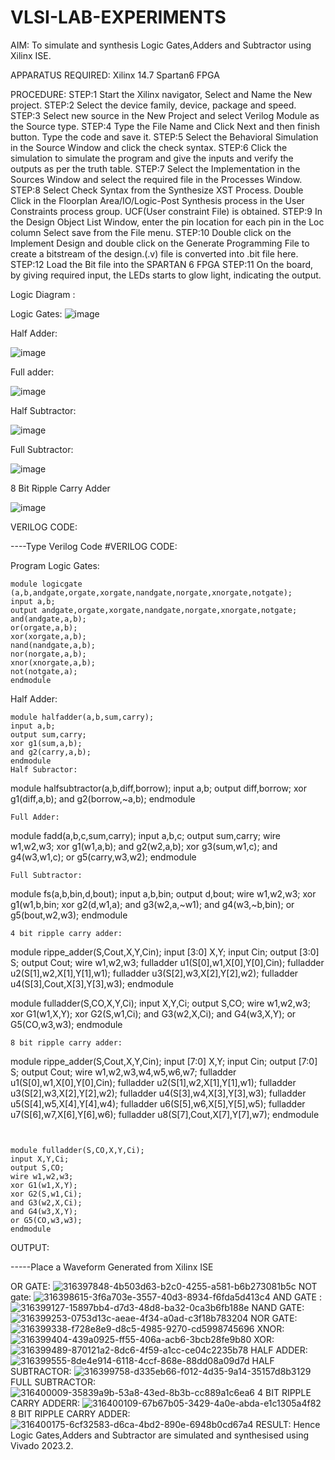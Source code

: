 # VLSI-LAB-EXPERIMENTS
AIM: To simulate and synthesis Logic Gates,Adders and Subtractor using Xilinx ISE.

APPARATUS REQUIRED: Xilinx 14.7 Spartan6 FPGA

PROCEDURE: STEP:1 Start the Xilinx navigator, Select and Name the New project. STEP:2 Select the device family, device, package and speed. STEP:3 Select new source in the New Project and select Verilog Module as the Source type. STEP:4 Type the File Name and Click Next and then finish button. Type the code and save it. STEP:5 Select the Behavioral Simulation in the Source Window and click the check syntax. STEP:6 Click the simulation to simulate the program and give the inputs and verify the outputs as per the truth table. STEP:7 Select the Implementation in the Sources Window and select the required file in the Processes Window. STEP:8 Select Check Syntax from the Synthesize XST Process. Double Click in the Floorplan Area/IO/Logic-Post Synthesis process in the User Constraints process group. UCF(User constraint File) is obtained. STEP:9 In the Design Object List Window, enter the pin location for each pin in the Loc column Select save from the File menu. STEP:10 Double click on the Implement Design and double click on the Generate Programming File to create a bitstream of the design.(.v) file is converted into .bit file here. STEP:12 Load the Bit file into the SPARTAN 6 FPGA STEP:11 On the board, by giving required input, the LEDs starts to glow light, indicating the output.

Logic Diagram :

Logic Gates:
![image](https://github.com/navaneethans/VLSI-LAB-EXPERIMENTS/assets/6987778/ee17970c-3ac9-4603-881b-88e2825f41a4)


Half Adder:

![image](https://github.com/navaneethans/VLSI-LAB-EXPERIMENTS/assets/6987778/0e1ecb96-0c25-4556-832b-aeeedfdfe7b9)


Full adder:

![image](https://github.com/navaneethans/VLSI-LAB-EXPERIMENTS/assets/6987778/9bb3964c-438f-469d-a3de-c1cca6f323fb)


Half Subtractor:

![image](https://github.com/navaneethans/VLSI-LAB-EXPERIMENTS/assets/6987778/731470b7-eb4e-49f8-8bb7-2994052a7184)



Full Subtractor:

![image](https://github.com/navaneethans/VLSI-LAB-EXPERIMENTS/assets/6987778/d66f874b-c1f2-44b3-a035-7149b56430c1)



8 Bit Ripple Carry Adder

![image](https://github.com/navaneethans/VLSI-LAB-EXPERIMENTS/assets/6987778/7385a408-40a5-4203-8050-b72818622d79)



VERILOG CODE:

----Type Verilog Code #VERILOG CODE:

Program
Logic Gates:
```
module logicgate (a,b,andgate,orgate,xorgate,nandgate,norgate,xnorgate,notgate);
input a,b;  
output andgate,orgate,xorgate,nandgate,norgate,xnorgate,notgate;
and(andgate,a,b);
or(orgate,a,b);
xor(xorgate,a,b);
nand(nandgate,a,b); 
nor(norgate,a,b);
xnor(xnorgate,a,b);
not(notgate,a);
endmodule
```
Half Adder:
```
module halfadder(a,b,sum,carry);
input a,b;
output sum,carry;
xor g1(sum,a,b);
and g2(carry,a,b);
endmodule
Half Subractor:
```
module halfsubtractor(a,b,diff,borrow);
input a,b;
output diff,borrow;
xor g1(diff,a,b);
and g2(borrow,~a,b);
endmodule
```
Full Adder:
```
module fadd(a,b,c,sum,carry);
input a,b,c;
output sum,carry;
wire w1,w2,w3;
xor g1(w1,a,b);
and g2(w2,a,b);
xor g3(sum,w1,c);
and g4(w3,w1,c);
or g5(carry,w3,w2);
endmodule
```
Full Subtractor:
```
module fs(a,b,bin,d,bout);
input a,b,bin; 
output d,bout;
wire w1,w2,w3;
xor g1(w1,b,bin; 
xor g2(d,w1,a);
and g3(w2,a,~w1);
and g4(w3,~b,bin);
or g5(bout,w2,w3);
endmodule
```
4 bit ripple carry adder:
```
module rippe_adder(S,Cout,X,Y,Cin);
input [3:0] X,Y;
input Cin;
output [3:0] S;
output Cout;
wire w1,w2,w3;
fulladder u1(S[0],w1,X[0],Y[0],Cin);
fulladder u2(S[1],w2,X[1],Y[1],w1);
fulladder u3(S[2],w3,X[2],Y[2],w2);
fulladder u4(S[3],Cout,X[3],Y[3],w3);
endmodule


module fulladder(S,CO,X,Y,Ci);
input X,Y,Ci;
output S,CO;
wire w1,w2,w3;
xor G1(w1,X,Y);
xor G2(S,w1,Ci);
and G3(w2,X,Ci);
and G4(w3,X,Y);
or G5(CO,w3,w3);
endmodule
```
8 bit ripple carry adder:
```
module rippe_adder(S,Cout,X,Y,Cin);
input [7:0] X,Y;
input Cin;
output [7:0] S;
output Cout;
wire w1,w2,w3,w4,w5,w6,w7;
fulladder u1(S[0],w1,X[0],Y[0],Cin);
fulladder u2(S[1],w2,X[1],Y[1],w1);
fulladder u3(S[2],w3,X[2],Y[2],w2);
fulladder u4(S[3],w4,X[3],Y[3],w3);
fulladder u5(S[4],w5,X[4],Y[4],w4);
fulladder u6(S[5],w6,X[5],Y[5],w5);
fulladder u7(S[6],w7,X[6],Y[6],w6);
fulladder u8(S[7],Cout,X[7],Y[7],w7);
endmodule
```


module fulladder(S,CO,X,Y,Ci);
input X,Y,Ci;
output S,CO;
wire w1,w2,w3;
xor G1(w1,X,Y);
xor G2(S,w1,Ci);
and G3(w2,X,Ci);
and G4(w3,X,Y);
or G5(CO,w3,w3);
endmodule
```
OUTPUT:

-----Place a Waveform Generated from Xilinx ISE

OR GATE:
![316397848-4b503d63-b2c0-4255-a581-b6b273081b5c](https://github.com/PoornaTkD/VLSI-LAB-EXP-1/assets/95264589/c8979ba3-13fc-4a26-ad78-d55fec310637)
NOT gate:
![316398615-3f6a703e-3557-40d3-8934-f6fda5d413c4](https://github.com/PoornaTkD/VLSI-LAB-EXP-1/assets/95264589/46d8bdc5-ae45-4b55-88db-732ab24d46ca)
AND GATE :
![316399127-15897bb4-d7d3-48d8-ba32-0ca3b6fb188e](https://github.com/PoornaTkD/VLSI-LAB-EXP-1/assets/95264589/9144a71d-e880-4572-974f-4b274a8b7fee)
NAND GATE:
![316399253-0753d13c-aeae-4f34-a0ad-c3f18b783204](https://github.com/PoornaTkD/VLSI-LAB-EXP-1/assets/95264589/b2e0dd22-8017-4227-9818-0c0bddef9629)
NOR GATE:
![316399338-f728e8e9-d8c5-4985-9270-cd5998745696](https://github.com/PoornaTkD/VLSI-LAB-EXP-1/assets/95264589/66e99028-fbb6-4b45-a9cc-cae291918ef6)
XNOR:
![316399404-439a0925-ff55-406a-acb6-3bcb28fe9b80](https://github.com/PoornaTkD/VLSI-LAB-EXP-1/assets/95264589/78731a15-653a-48b9-acce-29aa256ae8aa)
XOR:
![316399489-870121a2-8dc6-4f59-a1cc-ce04c2235b78](https://github.com/PoornaTkD/VLSI-LAB-EXP-1/assets/95264589/9c52918e-4097-411c-b26f-2d061a1c5138)
HALF ADDER:
![316399555-8de4e914-6118-4ccf-868e-88dd08a09d7d](https://github.com/PoornaTkD/VLSI-LAB-EXP-1/assets/95264589/9f5cc3db-0f7b-4fa4-9d05-56383b865250)
HALF SUBTRACTOR:
![316399758-d335eb66-f012-4d35-9a14-35157d8b3129](https://github.com/PoornaTkD/VLSI-LAB-EXP-1/assets/95264589/ea57d0cc-cbe3-4394-ae64-5ba9cdc9ab96)
FULL SUBTRACTOR:
![316400009-35839a9b-53a8-43ed-8b3b-cc889a1c6ea6](https://github.com/PoornaTkD/VLSI-LAB-EXP-1/assets/95264589/764261fc-46cd-42a0-abed-cfb7284408d3)
4 BIT RIPPLE CARRY ADDERR:
![316400109-67b67b05-3429-4a0e-abda-e1c1305a4f82](https://github.com/PoornaTkD/VLSI-LAB-EXP-1/assets/95264589/9f128aa6-c3eb-4d95-9572-a58673f032eb)
8 BIT RIPPLE CARRY ADDER:
![316400175-6cf32583-d6ca-4bd2-890e-6948b0cd67a4](https://github.com/PoornaTkD/VLSI-LAB-EXP-1/assets/95264589/16172438-5c6a-4d56-90dc-0b1639dbee2c)
RESULT: Hence Logic Gates,Adders and Subtractor are simulated and synthesised using Vivado 2023.2.



